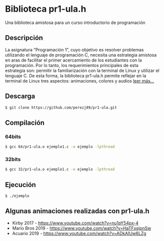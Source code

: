 # Biblioteca pr1-ula.h
Una biblioteca amistosa para un curso introductorio de programación

## Descripción
La asignatura “Programación 1”, cuyo objetivo es resolver problemas utilizando el lenguaje de programación C, necesita una estrategia amistosa en aras de facilitar el primer acercamiento de los estudiantes con la programación. Por lo tanto, los requerimientos principales de esta estrategia son: permitir la familiarización con la terminal de Linux y utilizar el lenguaje C. De esta forma, la biblioteca pr1-ula.h permite reflejar en la terminal de Linux tres aspectos: animaciones, colores y audios [leer más...](https://www.researchgate.net/publication/338547376_LE1_Una_estrategia_amistosa_para_un_curso_introductorio_de_programacion)

## Descarga
```bash
$ git clone https://github.com/perezj89/pr1-ula.git
```

## Compilación
### 64bits
```bash
$ gcc 64/pr1-ula.o ejemplo1.c -o ejemplo -lpthread
```
### 32bits
```bash
$ gcc 32/pr1-ula.o ejemplo1.c -o ejemplo -lpthread
```
## Ejecución
```bash
$ ./ejemplo
```
## Algunas animaciones realizadas con pr1-ula.h

* Kirby 2017 - https://www.youtube.com/watch?v=nu1pY54px-4
* Mario Bros 2019 - https://www.youtube.com/watch?v=HaTFxqipnSw
* Acuario 2019 - https://www.youtube.com/watch?v=ADkAIUw6LZg
